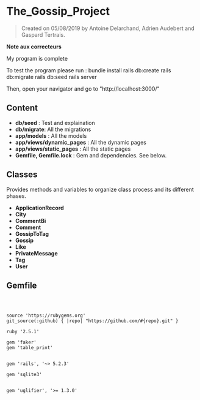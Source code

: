 # The_Gossip_Project



>Created on 05/08/2019 by Antoine Delarchand, Adrien  Audebert and Gaspard Tertrais.



**Note aux correcteurs**

My program is complete

To test the program please run :
bundle install
rails db:create
rails db:migrate
rails db:seed
rails server

Then, open your navigator and go to "http://localhost:3000/"



## Content



- **db/seed** : Test and explaination
- **db/migrate**: All the migrations
- **app/models** : All the models
- **app/views/dynamic_pages** : All the dynamic pages
- **app/views/static_pages** : All the static pages
- **Gemfile, Gemfile.lock** : Gem and dependencies. See below.



## Classes



Provides methods and variables to organize class process and its different phases.



- **ApplicationRecord**
- **City**
- **CommentBi**
- **Comment**
- **GossipToTag**
- **Gossip**
- **Like**
- **PrivateMessage**
- **Tag**
- **User** 



## Gemfile



```



source 'https://rubygems.org'
git_source(:github) { |repo| "https://github.com/#{repo}.git" }

ruby '2.5.1'

gem 'faker'
gem 'table_print'


gem 'rails', '~> 5.2.3'

gem 'sqlite3'


gem 'uglifier', '>= 1.3.0'

